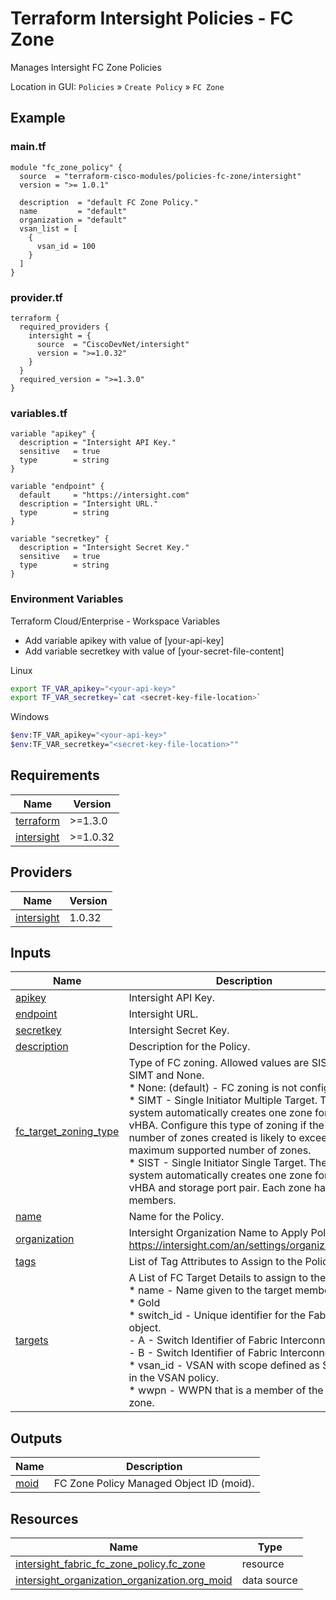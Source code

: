 <!-- BEGIN_TF_DOCS -->
# Terraform Intersight Policies - FC Zone
Manages Intersight FC Zone Policies

Location in GUI:
`Policies` » `Create Policy` » `FC Zone`

## Example

### main.tf
```hcl
module "fc_zone_policy" {
  source  = "terraform-cisco-modules/policies-fc-zone/intersight"
  version = ">= 1.0.1"

  description  = "default FC Zone Policy."
  name         = "default"
  organization = "default"
  vsan_list = [
    {
      vsan_id = 100
    }
  ]
}
```

### provider.tf
```hcl
terraform {
  required_providers {
    intersight = {
      source  = "CiscoDevNet/intersight"
      version = ">=1.0.32"
    }
  }
  required_version = ">=1.3.0"
}
```

### variables.tf
```hcl
variable "apikey" {
  description = "Intersight API Key."
  sensitive   = true
  type        = string
}

variable "endpoint" {
  default     = "https://intersight.com"
  description = "Intersight URL."
  type        = string
}

variable "secretkey" {
  description = "Intersight Secret Key."
  sensitive   = true
  type        = string
}
```

### Environment Variables

Terraform Cloud/Enterprise - Workspace Variables
- Add variable apikey with value of [your-api-key]
- Add variable secretkey with value of [your-secret-file-content]

Linux
```bash
export TF_VAR_apikey="<your-api-key>"
export TF_VAR_secretkey=`cat <secret-key-file-location>`
```

Windows
```bash
$env:TF_VAR_apikey="<your-api-key>"
$env:TF_VAR_secretkey="<secret-key-file-location>""
```


## Requirements

| Name | Version |
|------|---------|
| <a name="requirement_terraform"></a> [terraform](#requirement\_terraform) | >=1.3.0 |
| <a name="requirement_intersight"></a> [intersight](#requirement\_intersight) | >=1.0.32 |
## Providers

| Name | Version |
|------|---------|
| <a name="provider_intersight"></a> [intersight](#provider\_intersight) | 1.0.32 |
## Inputs

| Name | Description | Type | Default | Required |
|------|-------------|------|---------|:--------:|
| <a name="input_apikey"></a> [apikey](#input\_apikey) | Intersight API Key. | `string` | n/a | yes |
| <a name="input_endpoint"></a> [endpoint](#input\_endpoint) | Intersight URL. | `string` | `"https://intersight.com"` | no |
| <a name="input_secretkey"></a> [secretkey](#input\_secretkey) | Intersight Secret Key. | `string` | n/a | yes |
| <a name="input_description"></a> [description](#input\_description) | Description for the Policy. | `string` | `""` | no |
| <a name="input_fc_target_zoning_type"></a> [fc\_target\_zoning\_type](#input\_fc\_target\_zoning\_type) | Type of FC zoning. Allowed values are SIST, SIMT and None.<br>* None: (default) - FC zoning is not configured.<br>* SIMT - Single Initiator Multiple Target.  The system automatically creates one zone for each vHBA. Configure this type of zoning if the number of zones created is likely to exceed the maximum supported number of zones.<br>* SIST - Single Initiator Single Target.  The system automatically creates one zone for each vHBA and storage port pair. Each zone has two members. | `string` | `"None"` | no |
| <a name="input_name"></a> [name](#input\_name) | Name for the Policy. | `string` | `"default"` | no |
| <a name="input_organization"></a> [organization](#input\_organization) | Intersight Organization Name to Apply Policy to.  https://intersight.com/an/settings/organizations/. | `string` | `"default"` | no |
| <a name="input_tags"></a> [tags](#input\_tags) | List of Tag Attributes to Assign to the Policy. | `list(map(string))` | `[]` | no |
| <a name="input_targets"></a> [targets](#input\_targets) | A List of FC Target Details to assign to the Policy<br>* name - Name given to the target member.<br>* Gold<br>* switch\_id - Unique identifier for the Fabric object.<br>  - A - Switch Identifier of Fabric Interconnect A.<br>  - B - Switch Identifier of Fabric Interconnect B.<br>* vsan\_id - VSAN with scope defined as Storage in the VSAN policy.<br>* wwpn - WWPN that is a member of the FC zone. | <pre>list(object(<br>    {<br>      name      = string<br>      switch_id = string<br>      vsan_id   = number<br>      wwpn      = string<br>    }<br>  ))</pre> | `[]` | no |
## Outputs

| Name | Description |
|------|-------------|
| <a name="output_moid"></a> [moid](#output\_moid) | FC Zone Policy Managed Object ID (moid). |
## Resources

| Name | Type |
|------|------|
| [intersight_fabric_fc_zone_policy.fc_zone](https://registry.terraform.io/providers/CiscoDevNet/intersight/latest/docs/resources/fabric_fc_zone_policy) | resource |
| [intersight_organization_organization.org_moid](https://registry.terraform.io/providers/CiscoDevNet/intersight/latest/docs/data-sources/organization_organization) | data source |
<!-- END_TF_DOCS -->